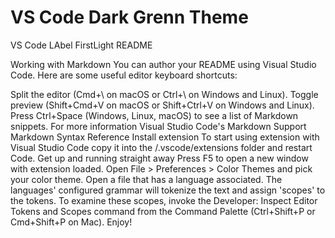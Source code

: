 # VS Code Dark Grenn Theme
 
VS Code LAbel FirstLight 
README

Working with Markdown
You can author your README using Visual Studio Code. Here are some useful editor keyboard shortcuts:

Split the editor (Cmd+\ on macOS or Ctrl+\ on Windows and Linux).
Toggle preview (Shift+Cmd+V on macOS or Shift+Ctrl+V on Windows and Linux).
Press Ctrl+Space (Windows, Linux, macOS) to see a list of Markdown snippets.
For more information
Visual Studio Code's Markdown Support
Markdown Syntax Reference
Install extension
To start using extension with Visual Studio Code copy it into the <user home>/.vscode/extensions folder and restart Code.
Get up and running straight away
Press F5 to open a new window with extension loaded.
Open File > Preferences > Color Themes and pick your color theme.
Open a file that has a language associated. The languages' configured grammar will tokenize the text and assign 'scopes' to the tokens. To examine these scopes, invoke the Developer: Inspect Editor Tokens and Scopes command from the Command Palette (Ctrl+Shift+P or Cmd+Shift+P on Mac).
Enjoy!
